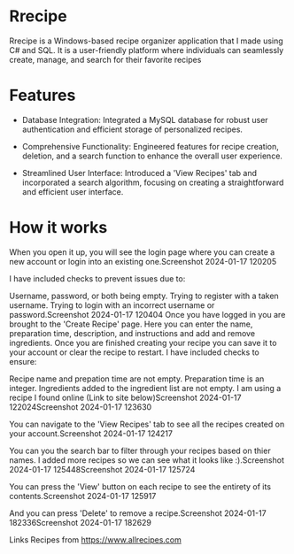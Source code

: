 # Rrecipe
Rrecipe is a Windows-based recipe organizer application that I made using C# and SQL. It is a user-friendly platform where individuals can seamlessly create, manage, and search for their favorite recipes

# Features
* Database Integration: Integrated a MySQL database for robust user authentication and efficient storage of personalized recipes.

* Comprehensive Functionality: Engineered features for recipe creation, deletion, and a search function to enhance the overall user experience.

* Streamlined User Interface: Introduced a 'View Recipes' tab and incorporated a search algorithm, focusing on creating a straightforward and efficient user interface.

# How it works
When you open it up, you will see the login page where you can create a new account or login into an existing one.Screenshot 2024-01-17 120205

I have included checks to prevent issues due to:

Username, password, or both being empty.
Trying to register with a taken username.
Trying to login with an incorrect username or password.Screenshot 2024-01-17 120404
Once you have logged in you are brought to the 'Create Recipe' page. Here you can enter the name, preparation time, description, and instructions and add and remove ingredients. Once you are finished creating your recipe you can save it to your account or clear the recipe to restart. I have included checks to ensure:

Recipe name and prepation time are not empty.
Preparation time is an integer.
Ingredients added to the ingredient list are not empty.
I am using a recipe I found online (Link to site below)Screenshot 2024-01-17 122024Screenshot 2024-01-17 123630

You can navigate to the 'View Recipes' tab to see all the recipes created on your account.Screenshot 2024-01-17 124217

You can you the search bar to filter through your recipes based on thier names. I added more recipes so we can see what it looks like :).Screenshot 2024-01-17 125448Screenshot 2024-01-17 125724

You can press the 'View' button on each recipe to see the entirety of its contents.Screenshot 2024-01-17 125917

And you can press 'Delete' to remove a recipe.Screenshot 2024-01-17 182336Screenshot 2024-01-17 182629

Links
Recipes from https://www.allrecipes.com
